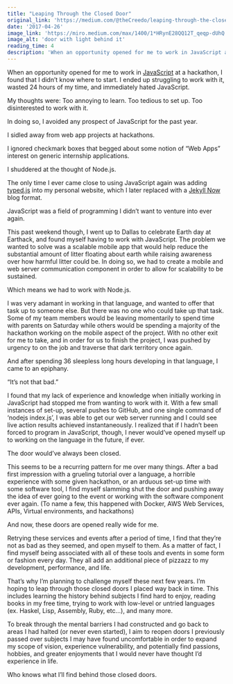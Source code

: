 ```yaml
---
title: "Leaping Through the Closed Door"
original_link: 'https://medium.com/@theCreedo/leaping-through-the-closed-door-59b5a915ed70'
date: '2017-04-26'
image_link: 'https://miro.medium.com/max/1400/1*HRynE28QQ12T_qeqp-dUhQ.jpeg'
image_alt: 'door with light behind it'
reading_time: 4
description: 'When an opportunity opened for me to work in JavaScript at a hackathon, I found that I didn’t know where to start...'
---
```

When an opportunity opened for me to work in [JavaScript](https://www.javascript.com/) at a hackathon, I found that I didn’t know where to start. I ended up struggling to work with it, wasted 24 hours of my time, and immediately hated JavaScript.

My thoughts were: Too annoying to learn. Too tedious to set up. Too disinterested to work with it.

In doing so, I avoided any prospect of JavaScript for the past year.

I sidled away from web app projects at hackathons.

I ignored checkmark boxes that begged about some notion of “Web Apps” interest on generic internship applications.

I shuddered at the thought of Node.js.

The only time I ever came close to using JavaScript again was adding [typed.js](http://www.mattboldt.com/demos/typed-js/) into my personal website, which I later replaced with a [Jekyll Now](http://www.jekyllnow.com/) blog format.

JavaScript was a field of programming I didn’t want to venture into ever again.

This past weekend though, I went up to Dallas to celebrate Earth day at Earthack, and found myself having to work with JavaScript. The problem we wanted to solve was a scalable mobile app that would help reduce the substantial amount of litter floating about earth while raising awareness over how harmful litter could be. In doing so, we had to create a mobile and web server communication component in order to allow for scalability to be sustained.

Which means we had to work with Node.js.

I was very adamant in working in that language, and wanted to offer that task up to someone else. But there was no one who could take up that task. Some of my team members would be leaving momentarily to spend time with parents on Saturday while others would be spending a majority of the hackathon working on the mobile aspect of the project. With no other exit for me to take, and in order for us to finish the project, I was pushed by urgency to on the job and traverse that dark territory once again.

And after spending 36 sleepless long hours developing in that language, I came to an epiphany.

“It’s not that bad.”

I found that my lack of experience and knowledge when initially working in JavaScript had stopped me from wanting to work with it. With a few small instances of set-up, several pushes to GitHub, and one single command of ‘nodejs index.js’, I was able to get our web server running and I could see live action results achieved instantaneously. I realized that if I hadn’t been forced to program in JavaScript, though, I never would’ve opened myself up to working on the language in the future, if ever.

The door would’ve always been closed.

This seems to be a recurring pattern for me over many things. After a bad first impression with a grueling tutorial over a language, a horrible experience with some given hackathon, or an arduous set-up time with some software tool, I find myself slamming shut the door and pushing away the idea of ever going to the event or working with the software component ever again. (To name a few, this happened with Docker, AWS Web Services, APIs, Virtual environments, and hackathons)

And now, these doors are opened really wide for me.

Retrying these services and events after a period of time, I find that they’re not as bad as they seemed, and open myself to them. As a matter of fact, I find myself being associated with all of these tools and events in some form or fashion every day. They all add an additional piece of pizzazz to my development, performance, and life.

That’s why I’m planning to challenge myself these next few years. I’m hoping to leap through those closed doors I placed way back in time. This includes learning the history behind subjects I find hard to enjoy, reading books in my free time, trying to work with low-level or untried languages (ex. Haskel, Lisp, Assembly, Ruby, etc...), and many more.

To break through the mental barriers I had constructed and go back to areas I had halted (or never even started), I aim to reopen doors I previously passed over subjects I may have found uncomfortable in order to expand my scope of vision, experience vulnerability, and potentially find passions, hobbies, and greater enjoyments that I would never have thought I’d experience in life.

Who knows what I’ll find behind those closed doors.